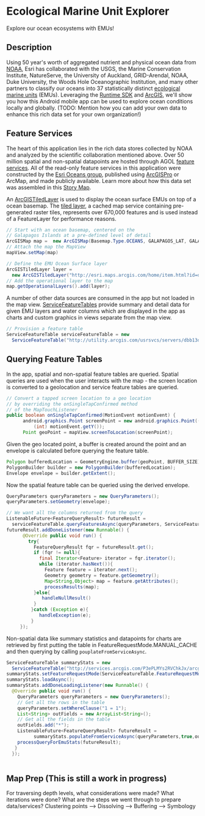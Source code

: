 # Ecological Marine Unit Explorer
Explore our ocean ecosystems with EMUs!

## Description
Using 50 year's worth of aggregated nutrient and physical ocean data from [NOAA](https://www.nodc.noaa.gov/OC5/woa13/), Esri has collaborated with the USGS, the Marine Conservation Institute, NatureServe, the University of Auckland, GRID-Arendal, NOAA, Duke University, the Woods Hole Oceanographic Institution, and many other partners to classify our oceans into 37 statistically distinct [ecological marine units](http://www.esri.com/ecological-marine-units) (EMUs).  Leveraging the [Runtime SDK](https://developers.arcgis.com/) and [ArcGIS](http://www.arcgis.com/home/index.html), we'll show you how this Android mobile app can be used to explore ocean conditions locally and globally. (TODO: Mention how you can add your own data to enhance this rich data set for your own organization!)

## Feature Services
The heart of this application lies in the rich data stores collected by NOAA and analyzed by the scientific collaboration mentioned above.  Over 50 million spatial and non-spatial datapoints are hosted through AGOL [feature services](http://server.arcgis.com/en/server/10.5/publish-services/windows/what-is-a-feature-service-.htm).  All of the read-only feature services in this application were constructed by the [Esri Oceans group](https://esri.maps.arcgis.com/home/user.html?user=esri_oceans), published using [ArcGISPro](https://pro.arcgis.com/en/pro-app/help/sharing/overview/share-with-arcgis-pro.htm) or ArcMap, and made publicly available.  Learn more about how this data set was assembled in this [Story Map](http://esrioceans.maps.arcgis.com/apps/MapJournal/index.html?appid=5075d771f6894080ac190c3ccd954f0e).


An [ArcGISTiledLayer](https://developers.arcgis.com/android/latest/api-reference/reference/com/esri/arcgisruntime/layers/ArcGISTiledLayer.html) is used to display the ocean surface EMUs on top of a ocean basemap.  The [tiled layer](https://developers.arcgis.com/android/latest/guide/layers.htm), a cached map service containing pre-generated raster tiles, represents over 670,000 features and is used instead of a FeatureLayer for performance reasons.

```java
// Start with an ocean basemap, centered on the 
// Galapagos Islands at a pre-defined level of detail
ArcGISMap map =  new ArcGISMap(Basemap.Type.OCEANS, GALAPAGOS_LAT, GALAPAGOS_LONG, 4  );
// Attach the map the MapView
mapView.setMap(map)

// Define the EMU Ocean Surface layer
ArcGISTiledLayer layer = 
  new ArcGISTiledLayer("http://esri.maps.arcgis.com/home/item.html?id=d2db1dbd6d2742a38fe69506029b83ac");
// Add the operational layer to the map
map.getOperationalLayers().add(layer);
```

A number of other data sources are consumed in the app but not loaded in the map view.  [ServiceFeatureTables](https://developers.arcgis.com/android/latest/api-reference/reference/com/esri/arcgisruntime/layers/ArcGISTiledLayer.html) provide summary and detail data for given EMU layers and water columns which are displayed in the app as charts and custom graphics in views separate from the map view.

```java
// Provision a feature table
ServiceFeatureTable serviceFeatureTable = new  
  ServiceFeatureTable("http://utility.arcgis.com/usrsvcs/servers/dbb13dad900d4014b0611358602723dd/rest/services/EMU_Point_Mesh_Cluster/MapServer/0")
```

## Querying Feature Tables
In the app, spatial and non-spatial feature tables are queried.  Spatial queries are used when the user interacts with the map -  the screen location is converted to a geolocation and service feature tables are queried.

```java
// Convert a tapped screen location to a geo location
// by overriding the onSingleTapConfirmed method
// of the MapTouchListener
public boolean onSingleTapConfirmed(MotionEvent motionEvent) {
      android.graphics.Point screenPoint = new android.graphics.Point((int) motionEvent.getX(),
          (int) motionEvent.getY());
      Point geoPoint = mapView.screenToLocation(screenPoint);
```
Given the geo located point, a buffer is created around the point and an envelope is calculated before querying the feature table.

```java
Polygon bufferedLocation = GeometryEngine.buffer(geoPoint, BUFFER_SIZE);
PolygonBuilder builder = new PolygonBuilder(bufferedLocation);
Envelope envelope = builder.getExtent();
```

Now the spatial feature table can be queried using the derived envelope.

```java
QueryParameters queryParameters = new QueryParameters();
queryParameters.setGeometry(envelope);

// We want all the columns returned from the query
ListenableFuture<FeatureQueryResult> futureResult = 
  serviceFeatureTable.queryFeaturesAsync(queryParameters, ServiceFeatureTable.QueryFeatureFields.LOAD_ALL);
futureResult.addDoneListener(new Runnable() {
      @Override public void run() {
        try{
          FeatureQueryResult fqr = futureResult.get();
          if (fqr != null){
            final Iterator<Feature> iterator = fqr.iterator();
            while (iterator.hasNext()){
              Feature feature = iterator.next();
              Geometry geometry = feature.getGeometry();
              Map<String,Object> map = feature.getAttributes();
              processResults(map);
          }else{
             handleNullResult()
          }
         }catch (Exception e){
            handleException(e);
         }
     });

```

Non-spatial data like summary statistics and datapoints for charts are retrieved by first putting the table in FeatureRequestMode.MANUAL_CACHE and then querying by calling `pouplateFromServiceAsync`.
```java
ServiceFeatureTable summaryStats = new
  ServiceFeatureTable("http://services.arcgis.com/P3ePLMYs2RVChkJx/arcgis/rest/services/EMU_Summary_Table/FeatureServer/0")
summaryStats.setFeatureRequestMode(ServiceFeatureTable.FeatureRequestMode.MANUAL_CACHE);
summaryStats.loadAsync();
summaryStats.addDoneLoadingListener(new Runnable() {
  @Override public void run() {
    QueryParameters queryParameters = new QueryParameters();
    // Get all the rows in the table
    queryParameters.setWhereClause("1 = 1");
    List<String> outFields = new ArrayList<String>();
    // Get all the fields in the table
    outFields.add("*");
    ListenableFuture<FeatureQueryResult> futureResult =
          summaryStats.populateFromServiceAsync(queryParameters,true,outFields);
    processQueryForEmuStats(futureResult);
   }
  });
    
```

## Map Prep (This is still a work in progress)
For traversing depth levels, what considerations were made?  What iterations were done?
What are the steps we went through to prepare data/services?
Clustering points --> Dissolving --> Buffering --> Symbology


